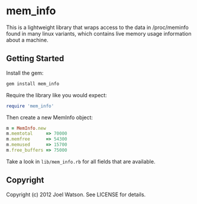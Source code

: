 # mem_info

This is a lightweight library that wraps access to the data in /proc/meminfo found in many linux variants, which contains live memory usage information about a machine.

## Getting Started

Install the gem:

```ruby
gem install mem_info
```

Require the library like you would expect:

```ruby
require 'mem_info'
```

Then create a new MemInfo object:

```ruby
m = MemInfo.new
m.memtotal     => 70000
m.memfree      => 54300
m.memused      => 15700
m.free_buffers => 75000
```

Take a look in `lib/mem_info.rb` for all fields that are available.

## Copyright

Copyright (c) 2012 Joel Watson. See LICENSE for details.
